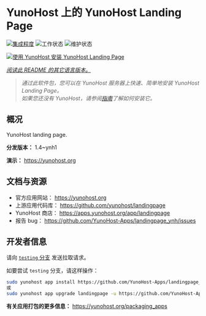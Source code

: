 <!--
注意：此 README 由 <https://github.com/YunoHost/apps/tree/master/tools/readme_generator> 自动生成
请勿手动编辑。
-->

# YunoHost 上的 YunoHost Landing Page

[![集成程度](https://apps.yunohost.org/badge/integration/landingpage)](https://ci-apps.yunohost.org/ci/apps/landingpage/)
![工作状态](https://apps.yunohost.org/badge/state/landingpage)
![维护状态](https://apps.yunohost.org/badge/maintained/landingpage)

[![使用 YunoHost 安装 YunoHost Landing Page](https://install-app.yunohost.org/install-with-yunohost.svg)](https://install-app.yunohost.org/?app=landingpage)

*[阅读此 README 的其它语言版本。](./ALL_README.md)*

> *通过此软件包，您可以在 YunoHost 服务器上快速、简单地安装 YunoHost Landing Page。*  
> *如果您还没有 YunoHost，请参阅[指南](https://yunohost.org/install)了解如何安装它。*

## 概况

YunoHost landing page.

**分发版本：** 1.4~ynh1

**演示：** <https://yunohost.org>
## 文档与资源

- 官方应用网站： <https://yunohost.org>
- 上游应用代码库： <https://github.com/yunohost/landingpage>
- YunoHost 商店： <https://apps.yunohost.org/app/landingpage>
- 报告 bug： <https://github.com/YunoHost-Apps/landingpage_ynh/issues>

## 开发者信息

请向 [`testing` 分支](https://github.com/YunoHost-Apps/landingpage_ynh/tree/testing) 发送拉取请求。

如要尝试 `testing` 分支，请这样操作：

```bash
sudo yunohost app install https://github.com/YunoHost-Apps/landingpage_ynh/tree/testing --debug
或
sudo yunohost app upgrade landingpage -u https://github.com/YunoHost-Apps/landingpage_ynh/tree/testing --debug
```

**有关应用打包的更多信息：** <https://yunohost.org/packaging_apps>
